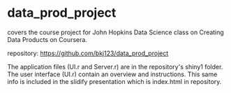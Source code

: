 data_prod_project
=================

covers the course project for John Hopkins Data Science class on Creating Data Products on Coursera.


repository: https://github.com/bkj123/data_prod_project

The application files (UI.r and Server.r) are in the repository's shiny1 folder.  The user interface (UI.r) contain an overview and instructions.  This same info is included in the slidify presentation which is index.html in repository.
